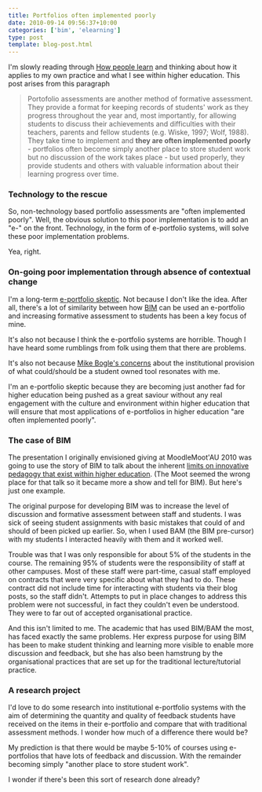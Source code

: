 ```yaml
---
title: Portfolios often implemented poorly
date: 2010-09-14 09:56:37+10:00
categories: ['bim', 'elearning']
type: post
template: blog-post.html
---
```

I'm slowly reading through [How people learn](http://www.nap.edu/openbook.php?record_id=6160) and thinking about how it applies to my own practice and what I see within higher education. This post arises from this paragraph

> Portofolio assessments are another method of formative assessment. They provide a format for keeping records of students' work as they progress throughout the year and, most importantly, for allowing students to discuss their achievements and difficulties with their teachers, parents and fellow students (e.g. Wiske, 1997; Wolf, 1988). They take time to implement and **they are often implemented poorly** - portfolios often become simply another place to store student work but no discussion of the work takes place - but used properly, they provide students and others with valuable information about their learning progress over time.

### Technology to the rescue

So, non-technology based portfolio assessments are "often implemented poorly". Well, the obvious solution to this poor implementation is to add an "e-" on the front. Technology, in the form of e-portfolio systems, will solve these poor implementation problems.

Yea, right.

### On-going poor implementation through absence of contextual change

I'm a long-term [e-portfolio skeptic](/blog2/2009/01/21/why-am-i-a-eportfolio-skeptic/). Not because I don't like the idea. After all, there's a lot of similarity between how [BIM](/blog2/research/bam-blog-aggregation-management/) can be used an e-portfolio and increasing formative assessment to students has been a key focus of mine.

It's also not because I think the e-portfolio systems are horrible. Though I have heard some rumblings from folk using them that there are problems.

It's also not because [Mike Bogle's concerns](http://techticker.net/2010/08/31/the-eportfolio-debate/) about the institutional provision of what could/should be a student owned tool resonates with me.

I'm an e-portfolio skeptic because they are becoming just another fad for higher education being pushed as a great saviour without any real engagement with the culture and environment within higher education that will ensure that most applications of e-portfolios in higher education "are often implemented poorly".

### The case of BIM

The presentation I originally envisioned giving at MoodleMoot'AU 2010 was going to use the story of BIM to talk about the inherent [limits on innovative pedagogy that exist within higher education](/blog2/publications/limits-in-developing-innovative-pedagogy-with-moodle-the-story-of-bim/). (The Moot seemed the wrong place for that talk so it became more a show and tell for BIM). But here's just one example.

The original purpose for developing BIM was to increase the level of discussion and formative assessment between staff and students. I was sick of seeing student assignments with basic mistakes that could of and should of been picked up earlier. So, when I used BAM (the BIM pre-cursor) with my students I interacted heavily with them and it worked well.

Trouble was that I was only responsible for about 5% of the students in the course. The remaining 95% of students were the responsibility of staff at other campuses. Most of these staff were part-time, casual staff employed on contracts that were very specific about what they had to do. These contract did not include time for interacting with students via their blog posts, so the staff didn't. Attempts to put in place changes to address this problem were not successful, in fact they couldn't even be understood. They were to far out of accepted organisational practice.

And this isn't limited to me. The academic that has used BIM/BAM the most, has faced exactly the same problems. Her express purpose for using BIM has been to make student thinking and learning more visible to enable more discussion and feedback, but she has also been hamstrung by the organisational practices that are set up for the traditional lecture/tutorial practice.

### A research project

I'd love to do some research into institutional e-portfolio systems with the aim of determining the quantity and quality of feedback students have received on the items in their e-portfolio and compare that with traditional assessment methods. I wonder how much of a difference there would be?

My prediction is that there would be maybe 5-10% of courses using e-portfolios that have lots of feedback and discussion. With the remainder becoming simply "another place to store student work".

I wonder if there's been this sort of research done already?